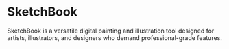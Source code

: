 # SketchBook
SketchBook is a versatile digital painting and illustration tool designed for artists, illustrators, and designers who demand professional-grade features.
